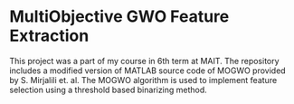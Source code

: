 # MultiObjective GWO Feature Extraction

This project was a part of my course in 6th term at MAIT. 
The repository includes a modified version of MATLAB source code of MOGWO provided by S. Mirjalili et. al.  The MOGWO algorithm is used to implement feature selection using a threshold based
binarizing method. 
